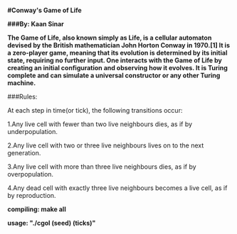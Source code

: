 **#Conway's Game of Life**

**###By: Kaan Sinar**

**The Game of Life, also known simply as Life, is a cellular automaton devised by the British mathematician John Horton Conway in 1970.[1] It is a zero-player game, meaning that its evolution is determined by its initial state, requiring no further input. One interacts with the Game of Life by creating an initial configuration and observing how it evolves. It is Turing complete and can simulate a universal constructor or any other Turing machine.**

###Rules:

At each step in time(or tick), the following transitions occur:

1.Any live cell with fewer than two live neighbours dies, as if by underpopulation.

2.Any live cell with two or three live neighbours lives on to the next generation.

3.Any live cell with more than three live neighbours dies, as if by overpopulation.

4.Any dead cell with exactly three live neighbours becomes a live cell, as if by reproduction.

**compiling: make all**

**usage: "./cgol (seed) (ticks)"**
